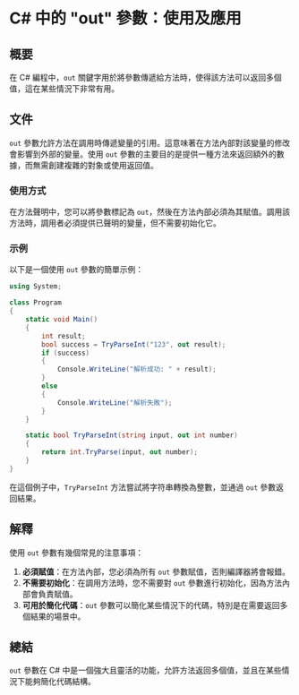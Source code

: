 <!--
Meta Description: # C# 中的 "out" 參數：使用及應用 ## 概要 在 C# 編程中，`out` 關鍵字用於將參數傳遞給方法時，使得該方法可以返回多個值，這在某些情況下非常有用。 ## 文件 `out` 參數允許方法在調用時傳遞變量的引用。這意味著在方法內部對該變量的修改會影響到外部的變量。使用 `out` ...
Meta Keywords: out, int, result, tryparseint, static
-->

# C# 中的 "out" 參數：使用及應用

## 概要
在 C# 編程中，`out` 關鍵字用於將參數傳遞給方法時，使得該方法可以返回多個值，這在某些情況下非常有用。

## 文件
`out` 參數允許方法在調用時傳遞變量的引用。這意味著在方法內部對該變量的修改會影響到外部的變量。使用 `out` 參數的主要目的是提供一種方法來返回額外的數據，而無需創建複雜的對象或使用返回值。

### 使用方式
在方法聲明中，您可以將參數標記為 `out`，然後在方法內部必須為其賦值。調用該方法時，調用者必須提供已聲明的變量，但不需要初始化它。

### 示例
以下是一個使用 `out` 參數的簡單示例：

```csharp
using System;

class Program
{
    static void Main()
    {
        int result;
        bool success = TryParseInt("123", out result);
        if (success)
        {
            Console.WriteLine("解析成功: " + result);
        }
        else
        {
            Console.WriteLine("解析失敗");
        }
    }

    static bool TryParseInt(string input, out int number)
    {
        return int.TryParse(input, out number);
    }
}
```

在這個例子中，`TryParseInt` 方法嘗試將字符串轉換為整數，並通過 `out` 參數返回結果。

## 解釋
使用 `out` 參數有幾個常見的注意事項：

1. **必須賦值**：在方法內部，您必須為所有 `out` 參數賦值，否則編譯器將會報錯。
2. **不需要初始化**：在調用方法時，您不需要對 `out` 參數進行初始化，因為方法內部會負責賦值。
3. **可用於簡化代碼**：`out` 參數可以簡化某些情況下的代碼，特別是在需要返回多個結果的場景中。

## 總結
`out` 參數在 C# 中是一個強大且靈活的功能，允許方法返回多個值，並且在某些情況下能夠簡化代碼結構。